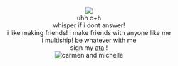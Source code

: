 <p align="center"
<br><img src="https://komarev.com/ghpvc/?username=jillstingray&color=000000">
<br>uhh c+h
<br>whisper if i dont answer!
<br>i like making friends! i make friends with anyone like me
<br>i multiship! be whatever with me
<br>sign my <a href=https://carmenlc.atabook.org/>ata</a> !
<br> <img src="https://pbs.twimg.com/media/G2Yb29pbsAAhJI9?format=png&name=900x900" alt="carmen and michelle">

<!--
**jillstingray/jillstingray** is a ✨ _special_ ✨ repository because its `README.md` (this file) appears on your GitHub profile.

Here are some ideas to get you started:

- 🔭 I’m currently working on ...
- 🌱 I’m currently learning ...
- 👯 I’m looking to collaborate on ...
- 🤔 I’m looking for help with ...
- 💬 Ask me about ...
- 📫 How to reach me: ...
- 😄 Pronouns: ...
- ⚡ Fun fact: ...
-->
